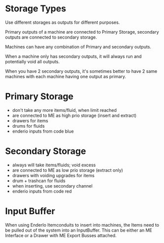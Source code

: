 # Storage Types

Use different storages as outputs for different purposes.

Primary outputs of a machine are connected to Primary Storage, secondary outputs are connected to secondary storage.

Machines can have any combination of Primary and secondary outputs.

When a machine only has secondary outputs, it will always run and potentially void all outputs.

When you have 2 secondary outputs, it's sometimes better to have 2 same machines with each machine having one output as primary.


# Primary Storage

- don't take any more items/fluid, when limit reached
- are connected to ME as high prio storage (insert and extract)
- drawers for items
- drums for fluids
- enderio inputs from code blue

# Secondary Storage

- always will take items/fluids; void excess
- are connected to ME as low prio storage (extract only)
- drawers with voiding upgrades for items
- drum + trashcan for fluids
- when inserting, use secondary channel
- enderio inputs from code red

# Input Buffer

When using EnderIo Itemconduits to insert into machines, the Items need to be pulled out of the system into an InputBuffer.
This can be either an ME Interface or a Drawer with ME Export Busses attached.